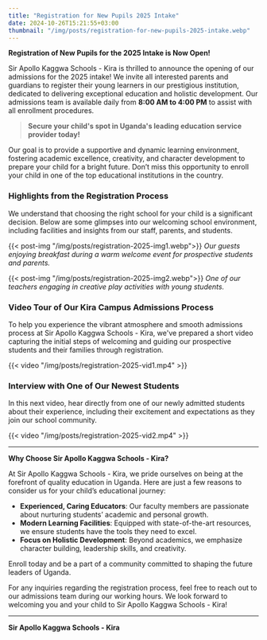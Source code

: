 ```yaml
---
title: "Registration for New Pupils 2025 Intake"
date: 2024-10-26T15:21:55+03:00
thumbnail: "/img/posts/registration-for-new-pupils-2025-intake.webp"
---
```


**Registration of New Pupils for the 2025 Intake is Now Open!**

Sir Apollo Kaggwa Schools - Kira is thrilled to announce the opening of our admissions for the 2025 intake! We invite all interested parents and guardians to register their young learners in our prestigious institution, dedicated to delivering exceptional education and holistic development. Our admissions team is available daily from **8:00 AM to 4:00 PM** to assist with all enrollment procedures.

> **Secure your child's spot in Uganda's leading education service provider today!**

Our goal is to provide a supportive and dynamic learning environment, fostering academic excellence, creativity, and character development to prepare your child for a bright future. Don’t miss this opportunity to enroll your child in one of the top educational institutions in the country.

### Highlights from the Registration Process

We understand that choosing the right school for your child is a significant decision. Below are some glimpses into our welcoming school environment, including facilities and insights from our staff, parents, and students.

{{< post-img "/img/posts/registration-2025-img1.webp">}}
*Our guests enjoying breakfast during a warm welcome event for prospective students and parents.*

{{< post-img "/img/posts/registration-2025-img2.webp">}}
*One of our teachers engaging in creative play activities with young students.*

### Video Tour of Our Kira Campus Admissions Process

To help you experience the vibrant atmosphere and smooth admissions process at Sir Apollo Kaggwa Schools - Kira, we've prepared a short video capturing the initial steps of welcoming and guiding our prospective students and their families through registration.

{{< video "/img/posts/registration-2025-vid1.mp4" >}}

### Interview with One of Our Newest Students

In this next video, hear directly from one of our newly admitted students about their experience, including their excitement and expectations as they join our school community.

{{< video "/img/posts/registration-2025-vid2.mp4" >}}

---

**Why Choose Sir Apollo Kaggwa Schools - Kira?**

At Sir Apollo Kaggwa Schools - Kira, we pride ourselves on being at the forefront of quality education in Uganda. Here are just a few reasons to consider us for your child’s educational journey:

- **Experienced, Caring Educators**: Our faculty members are passionate about nurturing students’ academic and personal growth.
- **Modern Learning Facilities**: Equipped with state-of-the-art resources, we ensure students have the tools they need to excel.
- **Focus on Holistic Development**: Beyond academics, we emphasize character building, leadership skills, and creativity.

Enroll today and be a part of a community committed to shaping the future leaders of Uganda.

For any inquiries regarding the registration process, feel free to reach out to our admissions team during our working hours. We look forward to welcoming you and your child to Sir Apollo Kaggwa Schools - Kira!

---

**Sir Apollo Kaggwa Schools - Kira**
